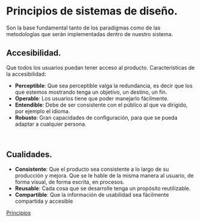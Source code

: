 # Principios de sistemas de diseño.
Son la base fundamental tanto de los paradigmas como de las metodologías que serán implementadas dentro de nuestro sistema.

## Accesibilidad.
Que todos los usuarios puedan tener acceso al producto. Características de la accesibilidad:

- **Perceptible**: Que sea perceptible valga la redundancia, es decir que los que estemos mostrando tenga un objetivo, un destino, un fin.
- **Operable**: Los usuarios tiene que poder manejarlo fácilmente.
- **Entendible**: Debe de ser consistente con el público al que va dirigido, por ejemplo el idioma.
- **Robusto**: Gran capacidades de configuración, para que se pueda adaptar a cualquier persona.

<br>

## Cualidades.

- **Consistente**: Que el producto sea consistente a lo largo de su producción y mejora. Que se le hable de la misma manera al usuario, de forma visual, de forma escrita, en procesos.
- **Reusable**: Cada cosa que se desarrolle tenga un propósito reutilizable.
- **Compartible**: Que la información de usabilidad sea fácilmente compartida y accesible


[Principios](https://spangle-value-9f5.notion.site/Sistemas-de-dise-o-con-Rul-tico-de-Platzi-12392b7f8e7c80bab34cc6b8349e61f8)